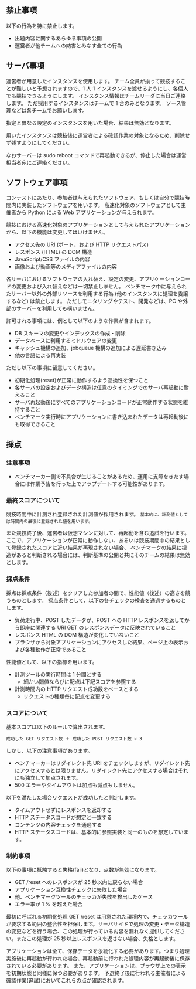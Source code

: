 ## 禁止事項

以下の行為を特に禁止します。

- 出題内容に関するあらゆる事項の公開
- 運営者が他チームへの妨害とみなす全ての行為

## サーバ事項

運営者が用意したインスタンスを使用します。
チーム全員が揃って競技することが難しいと予想されますので、1 人 1 インスタンスを渡せるようにし、各個人でも競技できるようにします。
インスタンス情報はチームリーダに当日ご連絡します。
ただ採用するインスタンスはチームで 1 台のみとなります。
ソース管理などは各チームでお願いします。

指定と異なる設定のインスタンスを用いた場合、結果は無効となります。

用いたインスタンスは競技後に運営者による確認作業の対象となるため、削除せず残すようにしてください。

なおサーバーは sudo reboot コマンドで再起動できるが、停止した場合は運営担当者宛にご連絡ください。


## ソフトウェア事項

コンテストにあたり、参加者は与えられたソフトウェア、もしくは自分で競技時間内に実装したソフトウェアを用います。
高速化対象のソフトウェアとして主催者から Python による Web アプリケーションが与えられます。

競技における高速化対象のアプリケーションとして与えられたアプリケーションから、以下の機能は変更してはいけません。

- アクセス先の URI (ポート、および HTTP リクエストパス)
- レスポンス (HTML) の DOM 構造
- JavaScript/CSS ファイルの内容
- 画像および動画等のメディアファイルの内容

各サーバにおけるソフトウェアの入れ替え、設定の変更、アプリケーションコードの変更および入れ替えなどは一切禁止しません。
ベンチマーク中に与えられたサーバー以外の外部リソースを利用する行為 (他のインスタンスに処理を委譲するなど) は禁止します。
ただしモニタリングやテスト、開発などは、PC や外部のサーバーを利用しても構いません。


許可される事項には、例として以下のような作業が含まれます。

- DB スキーマの変更やインデックスの作成・削除
- データベースに利用するミドルウェアの変更
- キャッシュ機構の追加、jobqueue 機構の追加による遅延書き込み
- 他の言語による再実装

ただし以下の事項に留意してください。

- 初期化処理(reset)が正常に動作するよう互換性を保つこと
- 各サーバの設定およびデータ構造は任意のタイミングでのサーバ再起動に耐えること
- サーバ再起動後にすべてのアプリケーションコードが正常動作する状態を維持すること
- ベンチマーク実行時にアプリケーションに書き込まれたデータは再起動後にも取得できること


## 採点

### 注意事項

- ベンチマーカー側で不具合が生じることがあるため、運用に支障をきたす場合には作業予告を行った上でアップデートする可能性があります。

### 最終スコアについて

競技時間中に計測され登録された計測値が採用されます。
`基本的に、計測値としては時間内の最後に登録された値を用います。`

また競技終了後、運営者は仮想マシンに対して、再起動を含む追試を行います。
ここで、アプリケーションが正常に動作しない、あるいは競技期間中の結果として登録されたスコアに近い結果が再現されない場合、
ベンチマークの結果に捏造があると判断される場合には、判断基準の公開と共にそのチームの結果は無効とします。

### 採点条件

採点は採点条件（後述）をクリアした参加者の間で、性能値（後述）の高さを競うものとします。
採点条件として、以下の各チェックの検査を通過するものとします。

- 負荷走行中、POST したデータが、POST への HTTP レスポンスを返してから即座に関連する URI GET のレスポンスデータに反映されていること
- レスポンス HTML の DOM 構造が変化していないこと
- ブラウザから対象アプリケーションにアクセスした結果、ページ上の表示および各種動作が正常であること

性能値として、以下の指標を用います。

- 計測ツールの実行時間は 1 分間とする
    -  細かい閾値ならびに配点は下記スコアを参照する
- 計測時間内の HTTP リクエスト成功数をベースとする
    - リクエストの種類毎に配点を変更する

### スコアについて

基本スコアは以下のルールで算出されます。

```
成功した GET リクエスト数 ＋ 成功した POST リクエスト数 × 3
```

しかし、以下の注意事項があります。

- ベンチマーカーはリダイレクト先 URI をチェックしますが、リダイレクト先にアクセスするとは限りません。リダイレクト先にアクセスする場合はそれにも独立して加点されます。
- 500 エラーやタイムアウトは加点も減点もしません。

以下を満たした場合リクエストが成功したと判定します。

- タイムアウトせずにレスポンスを返却する
- HTTP ステータスコードが想定と一致する
- コンテンツの内容チェックを通過する
- HTTP ステータスコードは、基本的に参照実装と同一のものを想定しています。

### 制約事項

以下の事項に抵触すると失格(fail)となり、点数が無効になります。

- GET /reset へのレスポンスが 25 秒以内に戻らない場合
- アプリケーション互換性チェックに失敗した場合
- 他、ベンチマークツールのチェッカが失敗を検出したケース
- エラー率が 1 % を超えた場合

最初に呼ばれる初期化処理 GET /reset は用意された環境内で、チェッカツールが要求する範囲の整合性を担保します。サーバサイドで処理の変更・データ構造の変更などを行う場合、この処理が行っている内容を漏れなく提供してください。またこの処理が 25 秒以上レスポンスを返さない場合、失格とします。

アプリケーションは全て、保存データを永続化する必要があります。つまり処理実施後に再起動が行われた場合、再起動前に行われた処理内容が再起動後に保存されている必要があります。 また、アプリケーションは、ブラウザ上での表示を初期状態と同様に保つ必要があります。 予選終了後に行われる主催者による確認作業(追試)においてこれらの点が確認されます。

